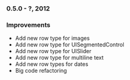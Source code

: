 ### 0.5.0 - ?, 2012

### Improvements

- Add new row type for images
- Add new row type for UISegmentedControl
- Add new row type for UISlider
- Add new row type for multiline text
- Add new row types for dates
- Big code refactoring